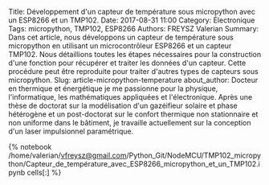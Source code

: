 Title: Développement d'un capteur de température sous micropython avec un ESP8266 et un TMP102.
Date: 2017-08-31 11:00
Category: Électronique
Tags: micropython, TMP102, ESP8266
Authors: FREYSZ Valerian
Summary: Dans cet article, nous développons un capteur de température sous micropython en utilisant un microcontrôleur ESP8266 et un capteur TMP102. Nous détaillions toutes les étapes nécessaires pour la construction d'une fonction pour récupérer et traiter les données d'un capteur. Cette procédure peut être reproduite pour traiter d'autres types de capteurs sous micropython.
Slug: article-micropython-temperature
about_author: Docteur en thermique et énergétique je me passionne pour la physique, l'informatique, les mathématiques appliquées et l'électronique. Après une thèse de doctorat sur la modélisation d'un gazéifieur solaire et phase hétérogène et un post-doctorat sur le confort thermique non stationnaire et non uniforme dans le bâtiment, je travaille actuellement sur la conception d'un laser impulsionnel paramétrique. 

{% notebook /home/valerian/vfreysz@gmail.com/Python_Git/NodeMCU/TMP102_micropython/Capteur_de_température_avec_ESP8266_micropython_et_un_TMP102.ipynb cells[:] %}

